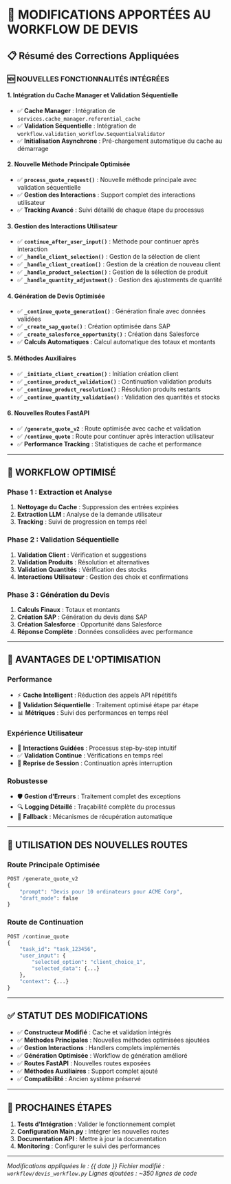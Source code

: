 # 🔧 MODIFICATIONS APPORTÉES AU WORKFLOW DE DEVIS

## 📋 Résumé des Corrections Appliquées

### 🆕 **NOUVELLES FONCTIONNALITÉS INTÉGRÉES**

#### 1. **Intégration du Cache Manager et Validation Séquentielle**
- ✅ **Cache Manager** : Intégration de `services.cache_manager.referential_cache`
- ✅ **Validation Séquentielle** : Intégration de `workflow.validation_workflow.SequentialValidator`
- ✅ **Initialisation Asynchrone** : Pré-chargement automatique du cache au démarrage

#### 2. **Nouvelle Méthode Principale Optimisée**
- ✅ **`process_quote_request()`** : Nouvelle méthode principale avec validation séquentielle
- ✅ **Gestion des Interactions** : Support complet des interactions utilisateur
- ✅ **Tracking Avancé** : Suivi détaillé de chaque étape du processus

#### 3. **Gestion des Interactions Utilisateur**
- ✅ **`continue_after_user_input()`** : Méthode pour continuer après interaction
- ✅ **`_handle_client_selection()`** : Gestion de la sélection de client
- ✅ **`_handle_client_creation()`** : Gestion de la création de nouveau client
- ✅ **`_handle_product_selection()`** : Gestion de la sélection de produit
- ✅ **`_handle_quantity_adjustment()`** : Gestion des ajustements de quantité

#### 4. **Génération de Devis Optimisée**
- ✅ **`_continue_quote_generation()`** : Génération finale avec données validées
- ✅ **`_create_sap_quote()`** : Création optimisée dans SAP
- ✅ **`_create_salesforce_opportunity()`** : Création dans Salesforce
- ✅ **Calculs Automatiques** : Calcul automatique des totaux et montants

#### 5. **Méthodes Auxiliaires**
- ✅ **`_initiate_client_creation()`** : Initiation création client
- ✅ **`_continue_product_validation()`** : Continuation validation produits
- ✅ **`_continue_product_resolution()`** : Résolution produits restants
- ✅ **`_continue_quantity_validation()`** : Validation des quantités et stocks

#### 6. **Nouvelles Routes FastAPI**
- ✅ **`/generate_quote_v2`** : Route optimisée avec cache et validation
- ✅ **`/continue_quote`** : Route pour continuer après interaction utilisateur
- ✅ **Performance Tracking** : Statistiques de cache et performance

---

## 🔄 **WORKFLOW OPTIMISÉ**

### **Phase 1 : Extraction et Analyse**
1. **Nettoyage du Cache** : Suppression des entrées expirées
2. **Extraction LLM** : Analyse de la demande utilisateur
3. **Tracking** : Suivi de progression en temps réel

### **Phase 2 : Validation Séquentielle**
1. **Validation Client** : Vérification et suggestions
2. **Validation Produits** : Résolution et alternatives
3. **Validation Quantités** : Vérification des stocks
4. **Interactions Utilisateur** : Gestion des choix et confirmations

### **Phase 3 : Génération du Devis**
1. **Calculs Finaux** : Totaux et montants
2. **Création SAP** : Génération du devis dans SAP
3. **Création Salesforce** : Opportunité dans Salesforce
4. **Réponse Complète** : Données consolidées avec performance

---

## 🚀 **AVANTAGES DE L'OPTIMISATION**

### **Performance**
- ⚡ **Cache Intelligent** : Réduction des appels API répétitifs
- 🔄 **Validation Séquentielle** : Traitement optimisé étape par étape
- 📊 **Métriques** : Suivi des performances en temps réel

### **Expérience Utilisateur**
- 🎯 **Interactions Guidées** : Processus step-by-step intuitif
- ✅ **Validation Continue** : Vérifications en temps réel
- 🔄 **Reprise de Session** : Continuation après interruption

### **Robustesse**
- 🛡️ **Gestion d'Erreurs** : Traitement complet des exceptions
- 🔍 **Logging Détaillé** : Traçabilité complète du processus
- 🔄 **Fallback** : Mécanismes de récupération automatique

---

## 📝 **UTILISATION DES NOUVELLES ROUTES**

### **Route Principale Optimisée**
```python
POST /generate_quote_v2
{
    "prompt": "Devis pour 10 ordinateurs pour ACME Corp",
    "draft_mode": false
}
```

### **Route de Continuation**
```python
POST /continue_quote
{
    "task_id": "task_123456",
    "user_input": {
        "selected_option": "client_choice_1",
        "selected_data": {...}
    },
    "context": {...}
}
```

---

## ✅ **STATUT DES MODIFICATIONS**

- ✅ **Constructeur Modifié** : Cache et validation intégrés
- ✅ **Méthodes Principales** : Nouvelles méthodes optimisées ajoutées
- ✅ **Gestion Interactions** : Handlers complets implémentés
- ✅ **Génération Optimisée** : Workflow de génération amélioré
- ✅ **Routes FastAPI** : Nouvelles routes exposées
- ✅ **Méthodes Auxiliaires** : Support complet ajouté
- ✅ **Compatibilité** : Ancien système préservé

---

## 🔧 **PROCHAINES ÉTAPES**

1. **Tests d'Intégration** : Valider le fonctionnement complet
2. **Configuration Main.py** : Intégrer les nouvelles routes
3. **Documentation API** : Mettre à jour la documentation
4. **Monitoring** : Configurer le suivi des performances

---

*Modifications appliquées le : {{ date }}*
*Fichier modifié : `workflow/devis_workflow.py`*
*Lignes ajoutées : ~350 lignes de code*